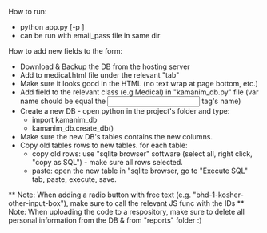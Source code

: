 How to run:
* python app.py [-p <EMAIL PASSWORD>]
* can be run with email_pass file in same dir


How to add new fields to the form:
* Download & Backup the DB from the hosting server
* Add to medical.html file under the relevant "tab"
* Make sure it looks good in the HTML (no text wrap at page bottom, etc.)
* Add field to the relevant class (e.g Medical) in "kamanim_db.py" file (var name should be equal the <input> tag's name)
* Create a new DB - open python in the project's folder and type:
	* import kamanim_db
	* kamanim_db.create_db()
* Make sure the new DB's tables contains the new columns.
* Copy old tables rows to new tables. for each table:
	* copy old rows: use "sqlite browser" software (select all, right click, "copy as SQL") - make sure all rows selected.
	* paste: open the new table in "sqlite browser, go to "Execute SQL" tab, paste, execute, save.
	
** Note: When adding a radio button with free text (e.g. "bhd-1-kosher-other-input-box"), make sure to call the relevant JS func with the IDs
** Note: When uploading the code to a respository, make sure to delete all personal information from the DB & from "reports" folder
:)
